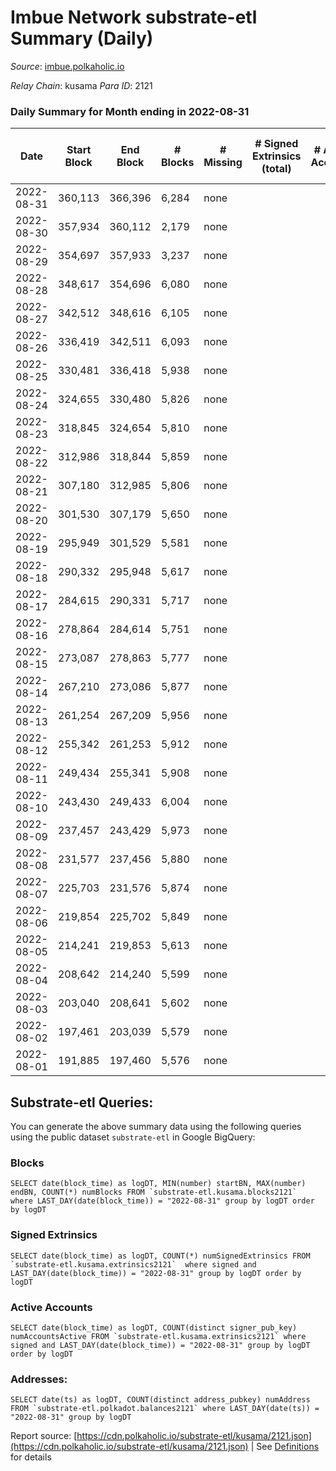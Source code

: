 # Imbue Network substrate-etl Summary (Daily)

_Source_: [imbue.polkaholic.io](https://imbue.polkaholic.io)

*Relay Chain*: kusama
*Para ID*: 2121



### Daily Summary for Month ending in 2022-08-31


| Date | Start Block | End Block | # Blocks | # Missing | # Signed Extrinsics (total) | # Active Accounts | # Addresses with Balances | # Events | # Transfers | # XCM Transfers In | # XCM Transfers Out |
| ---- | ----------- | --------- | -------- | --------- | --------------------------- | ----------------- | ------------------------- | -------- | ----------- | ------------------ | ------------------- |
| 2022-08-31 | 360,113 | 366,396 | 6,284 | none  |  |  | 4 | 12,571 |   |   |   |
| 2022-08-30 | 357,934 | 360,112 | 2,179 | none  |  |  | 4 | 4,360 |   |   |   |
| 2022-08-29 | 354,697 | 357,933 | 3,237 | none  |  |  | 4 | 6,475 |   |   |   |
| 2022-08-28 | 348,617 | 354,696 | 6,080 | none  |  |  | 4 | 12,164 |   |   |   |
| 2022-08-27 | 342,512 | 348,616 | 6,105 | none  |  |  | 4 | 12,213 |   |   |   |
| 2022-08-26 | 336,419 | 342,511 | 6,093 | none  |  |  | 4 | 12,190 |   |   |   |
| 2022-08-25 | 330,481 | 336,418 | 5,938 | none  |  |  | 4 | 11,879 |   |   |   |
| 2022-08-24 | 324,655 | 330,480 | 5,826 | none  |  |  | 4 | 11,655 |   |   |   |
| 2022-08-23 | 318,845 | 324,654 | 5,810 | none  |  |  | 4 | 11,623 |   |   |   |
| 2022-08-22 | 312,986 | 318,844 | 5,859 | none  |  |  | 4 | 11,722 |   |   |   |
| 2022-08-21 | 307,180 | 312,985 | 5,806 | none  |  |  | 4 | 11,615 |   |   |   |
| 2022-08-20 | 301,530 | 307,179 | 5,650 | none  |  |  | 4 | 11,303 |   |   |   |
| 2022-08-19 | 295,949 | 301,529 | 5,581 | none  |  |  | 4 | 11,165 |   |   |   |
| 2022-08-18 | 290,332 | 295,948 | 5,617 | none  |  |  | 4 | 11,237 |   |   |   |
| 2022-08-17 | 284,615 | 290,331 | 5,717 | none  |  |  | 4 | 11,437 |   |   |   |
| 2022-08-16 | 278,864 | 284,614 | 5,751 | none  |  |  | 4 | 11,506 |   |   |   |
| 2022-08-15 | 273,087 | 278,863 | 5,777 | none  |  |  | 4 | 11,557 |   |   |   |
| 2022-08-14 | 267,210 | 273,086 | 5,877 | none  |  |  | 4 | 11,757 |   |   |   |
| 2022-08-13 | 261,254 | 267,209 | 5,956 | none  |  |  | 4 | 11,915 |   |   |   |
| 2022-08-12 | 255,342 | 261,253 | 5,912 | none  |  |  | 4 | 11,828 |   |   |   |
| 2022-08-11 | 249,434 | 255,341 | 5,908 | none  |  |  | 4 | 11,819 |   |   |   |
| 2022-08-10 | 243,430 | 249,433 | 6,004 | none  |  |  | 4 | 12,011 |   |   |   |
| 2022-08-09 | 237,457 | 243,429 | 5,973 | none  |  |  | 4 | 11,950 |   |   |   |
| 2022-08-08 | 231,577 | 237,456 | 5,880 | none  |  |  | 4 | 11,763 |   |   |   |
| 2022-08-07 | 225,703 | 231,576 | 5,874 | none  |  |  | 4 | 11,751 |   |   |   |
| 2022-08-06 | 219,854 | 225,702 | 5,849 | none  |  |  | 4 | 11,701 |   |   |   |
| 2022-08-05 | 214,241 | 219,853 | 5,613 | none  |  |  | 4 | 11,232 |   |   |   |
| 2022-08-04 | 208,642 | 214,240 | 5,599 | none  |  |  | 4 | 11,202 |   |   |   |
| 2022-08-03 | 203,040 | 208,641 | 5,602 | none  |  |  | 4 | 11,207 |   |   |   |
| 2022-08-02 | 197,461 | 203,039 | 5,579 | none  |  |  | 4 | 11,161 |   |   |   |
| 2022-08-01 | 191,885 | 197,460 | 5,576 | none  |  |  | 4 | 11,155 |   |   |   |

## Substrate-etl Queries:
You can generate the above summary data using the following queries using the public dataset `substrate-etl` in Google BigQuery:


### Blocks
```
SELECT date(block_time) as logDT, MIN(number) startBN, MAX(number) endBN, COUNT(*) numBlocks FROM `substrate-etl.kusama.blocks2121`  where LAST_DAY(date(block_time)) = "2022-08-31" group by logDT order by logDT
```


### Signed Extrinsics
```
SELECT date(block_time) as logDT, COUNT(*) numSignedExtrinsics FROM `substrate-etl.kusama.extrinsics2121`  where signed and LAST_DAY(date(block_time)) = "2022-08-31" group by logDT order by logDT
```


### Active Accounts
```
SELECT date(block_time) as logDT, COUNT(distinct signer_pub_key) numAccountsActive FROM `substrate-etl.kusama.extrinsics2121` where signed and LAST_DAY(date(block_time)) = "2022-08-31" group by logDT order by logDT
```


### Addresses:
```
SELECT date(ts) as logDT, COUNT(distinct address_pubkey) numAddress FROM `substrate-etl.polkadot.balances2121` where LAST_DAY(date(ts)) = "2022-08-31" group by logDT
```



Report source: [https://cdn.polkaholic.io/substrate-etl/kusama/2121.json](https://cdn.polkaholic.io/substrate-etl/kusama/2121.json) | See [Definitions](/DEFINITIONS.md) for details
